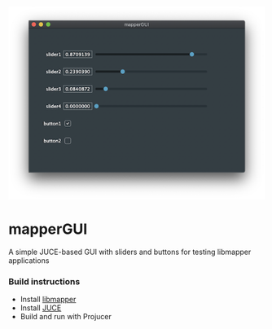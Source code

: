 <img src="misc/mapperGUI.png" width="600">

# mapperGUI
A simple JUCE-based GUI with sliders and buttons for testing libmapper applications

### Build instructions
- Install [libmapper](https://github.com/libmapper/libmapper)
- Install [JUCE](https://juce.com/)
- Build and run with Projucer
